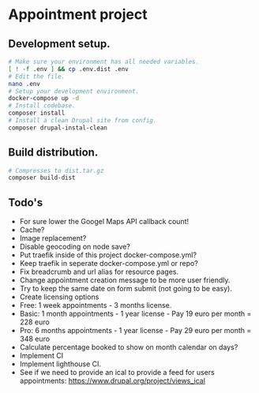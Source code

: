 # Appointment project

## Development setup.

```bash
# Make sure your environment has all needed variables.
[ ! -f .env ] && cp .env.dist .env
# Edit the file.
nano .env
# Setup your development environment.
docker-compose up -d
# Install codebase.
composer install
# Install a clean Drupal site from config.
composer drupal-instal-clean
```

## Build distribution.
```bash
# Compresses to dist.tar.gz
composer build-dist
```

## Todo's

* For sure lower the Googel Maps API callback count!
 * Cache?
 * Image replacement?
 * Disable geocoding on node save?
* Put traefik inside of this project docker-compose.yml?
* Keep traefik in seperate docker-compose.yml or repo?
* Fix breadcrumb and url alias for resource pages.
* Change appointment creation message to be more user friendly.
* Try to keep the same date on form submit (not going to be easy).
* Create licensing options
 * Free: 1 week appointments - 3 months license.
 * Basic: 1 month appointments - 1 year license - Pay 19 euro per month = 228 euro
 * Pro: 6 months appointments - 1 year license - Pay 29 euro per month = 348 euro
* Calculate percentage booked to show on month calendar on days?
* Implement CI
* Implement lighthouse CI.
* See if we need to provide an ical to provide a feed for users appointments:
https://www.drupal.org/project/views_ical
